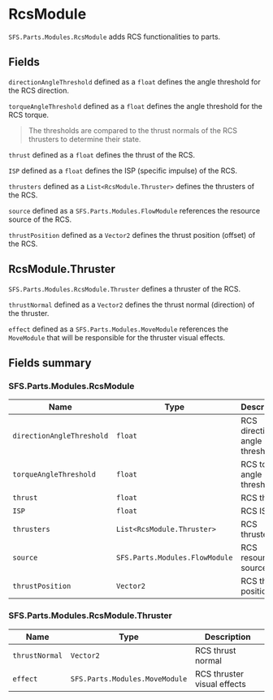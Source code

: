 # RcsModule
`SFS.Parts.Modules.RcsModule` adds RCS functionalities to parts.

## Fields
`directionAngleThreshold` defined as a `float` defines the angle threshold for the RCS direction.

`torqueAngleThreshold` defined as a `float` defines the angle threshold for the RCS torque.

> The thresholds are compared to the thrust normals of the RCS thrusters to determine their state.

`thrust` defined as a `float` defines the thrust of the RCS.

`ISP` defined as a `float` defines the ISP (specific impulse) of the RCS.

`thrusters` defined as a `List<RcsModule.Thruster>` defines the thrusters of the RCS.

`source` defined as a `SFS.Parts.Modules.FlowModule` references the resource source of the RCS.

`thrustPosition` defined as a `Vector2` defines the thrust position (offset) of the RCS.

## RcsModule.Thruster
`SFS.Parts.Modules.RcsModule.Thruster` defines a thruster of the RCS.

`thrustNormal` defined as a `Vector2` defines the thrust normal (direction) of the thruster.

`effect` defined as a `SFS.Parts.Modules.MoveModule` references the `MoveModule` that will be responsible for the thruster visual effects.

## Fields summary
### SFS.Parts.Modules.RcsModule
| Name | Type | Description |
|-|-|-|
| `directionAngleThreshold` | `float` | RCS direction angle threshold |
| `torqueAngleThreshold` | `float` | RCS torque angle threshold |
| `thrust` | `float` | RCS thrust |
| `ISP` | `float` | RCS ISP |
| `thrusters` | `List<RcsModule.Thruster>` | RCS thrusters |
| `source` | `SFS.Parts.Modules.FlowModule` | RCS resource source |
| `thrustPosition` | `Vector2` | RCS thrust position |

### SFS.Parts.Modules.RcsModule.Thruster
| Name | Type | Description |
|-|-|-|
| `thrustNormal` | `Vector2` | RCS thrust normal |
| `effect` | `SFS.Parts.Modules.MoveModule` | RCS thruster visual effects |